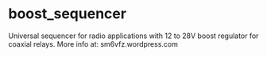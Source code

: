 # boost_sequencer
Universal sequencer for radio applications with 12 to 28V boost regulator for coaxial relays. More info at: sm6vfz.wordpress.com
